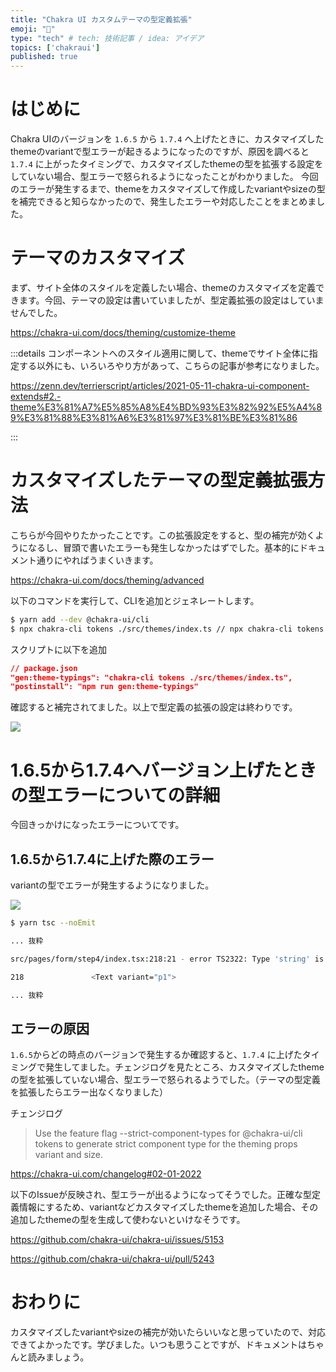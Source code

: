 ```yaml
---
title: "Chakra UI カスタムテーマの型定義拡張"
emoji: "📝"
type: "tech" # tech: 技術記事 / idea: アイデア
topics: ['chakraui']
published: true
---
```


# はじめに

Chakra UIのバージョンを `1.6.5` から `1.7.4` へ上げたときに、カスタマイズしたthemeのvariantで型エラーが起きるようになったのですが、原因を調べると `1.7.4` に上がったタイミングで、カスタマイズしたthemeの型を拡張する設定をしていない場合、型エラーで怒られるようになったことがわかりました。
今回のエラーが発生するまで、themeをカスタマイズして作成したvariantやsizeの型を補完できると知らなかったので、発生したエラーや対応したことをまとめました。

# テーマのカスタマイズ

まず、サイト全体のスタイルを定義したい場合、themeのカスタマイズを定義できます。今回、テーマの設定は書いていましたが、型定義拡張の設定はしていませんでした。

https://chakra-ui.com/docs/theming/customize-theme

:::details コンポーネントへのスタイル適用に関して、themeでサイト全体に指定する以外にも、いろいろやり方があって、こちらの記事が参考になりました。

https://zenn.dev/terrierscript/articles/2021-05-11-chakra-ui-component-extends#2.-theme%E3%81%A7%E5%85%A8%E4%BD%93%E3%82%92%E5%A4%89%E3%81%88%E3%81%A6%E3%81%97%E3%81%BE%E3%81%86


:::


# カスタマイズしたテーマの型定義拡張方法

こちらが今回やりたかったことです。この拡張設定をすると、型の補完が効くようになるし、冒頭で書いたエラーも発生しなかったはずでした。基本的にドキュメント通りにやればうまくいきます。

https://chakra-ui.com/docs/theming/advanced

以下のコマンドを実行して、CLIを追加とジェネレートします。

```bash
$ yarn add --dev @chakra-ui/cli
$ npx chakra-cli tokens ./src/themes/index.ts // npx chakra-cli tokens <path/to/your/theme.(js|ts)>
```

スクリプトに以下を追加

```json
// package.json
"gen:theme-typings": "chakra-cli tokens ./src/themes/index.ts",
"postinstall": "npm run gen:theme-typings"
```

確認すると補完されてました。以上で型定義の拡張の設定は終わりです。

![](https://storage.googleapis.com/zenn-user-upload/6e6e8f8a6c53-20220110.png)

# 1.6.5から1.7.4へバージョン上げたときの型エラーについての詳細

今回きっかけになったエラーについてです。

## 1.6.5から1.7.4に上げた際のエラー

variantの型でエラーが発生するようになりました。

![](https://storage.googleapis.com/zenn-user-upload/5071a93b9ff8-20220110.png)

```bash
$ yarn tsc --noEmit

... 抜粋

src/pages/form/step4/index.tsx:218:21 - error TS2322: Type 'string' is not assignable to type 'undefined'.

218               <Text variant="p1">

... 抜粋
```

## エラーの原因

`1.6.5`からどの時点のバージョンで発生するか確認すると、`1.7.4` に上げたタイミングで発生してました。チェンジログを見たところ、カスタマイズしたthemeの型を拡張していない場合、型エラーで怒られるようでした。（テーマの型定義を拡張したらエラー出なくなりました）

チェンジログ

> Use the feature flag --strict-component-types for @chakra-ui/cli tokens to generate strict component type for the theming props variant and size.


https://chakra-ui.com/changelog#02-01-2022

以下のIssueが反映され、型エラーが出るようになってそうでした。正確な型定義情報にするため、variantなどカスタマイズしたthemeを追加した場合、その追加したthemeの型を生成して使わないといけなそうです。

https://github.com/chakra-ui/chakra-ui/issues/5153

https://github.com/chakra-ui/chakra-ui/pull/5243


# おわりに

カスタマイズしたvariantやsizeの補完が効いたらいいなと思っていたので、対応できてよかったです。学びました。いつも思うことですが、ドキュメントはちゃんと読みましょう。
